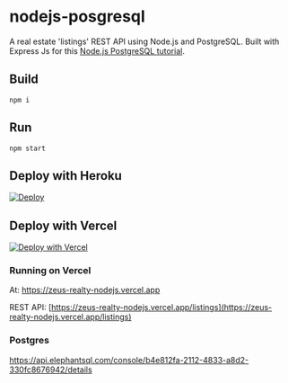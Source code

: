 # nodejs-posgresql

A real estate 'listings' REST API using Node.js and PostgreSQL. Built with Express Js for this [Node.js PostgreSQL tutorial](https://geshan.com.np/blog/2021/01/nodejs-postgresql-tutorial/).

## Build
```npm i```

## Run
```npm start```

## Deploy with Heroku

[![Deploy](https://www.herokucdn.com/deploy/button.svg)](https://heroku.com/deploy?template=https://github.com/sarinderv/CMPE277-Zeus-Realty/edit/master/backend-ws/tree/master)

## Deploy with Vercel

[![Deploy with Vercel](https://vercel.com/button)](https://vercel.com/new/git/external?repository-url=https://github.com/sarinderv/CMPE277-Zeus-Realty/edit/master/backend-ws)

### Running on Vercel

At: https://zeus-realty-nodejs.vercel.app

REST API: [https://zeus-realty-nodejs.vercel.app/listings](https://zeus-realty-nodejs.vercel.app/listings)

### Postgres

https://api.elephantsql.com/console/b4e812fa-2112-4833-a8d2-330fc8676942/details
